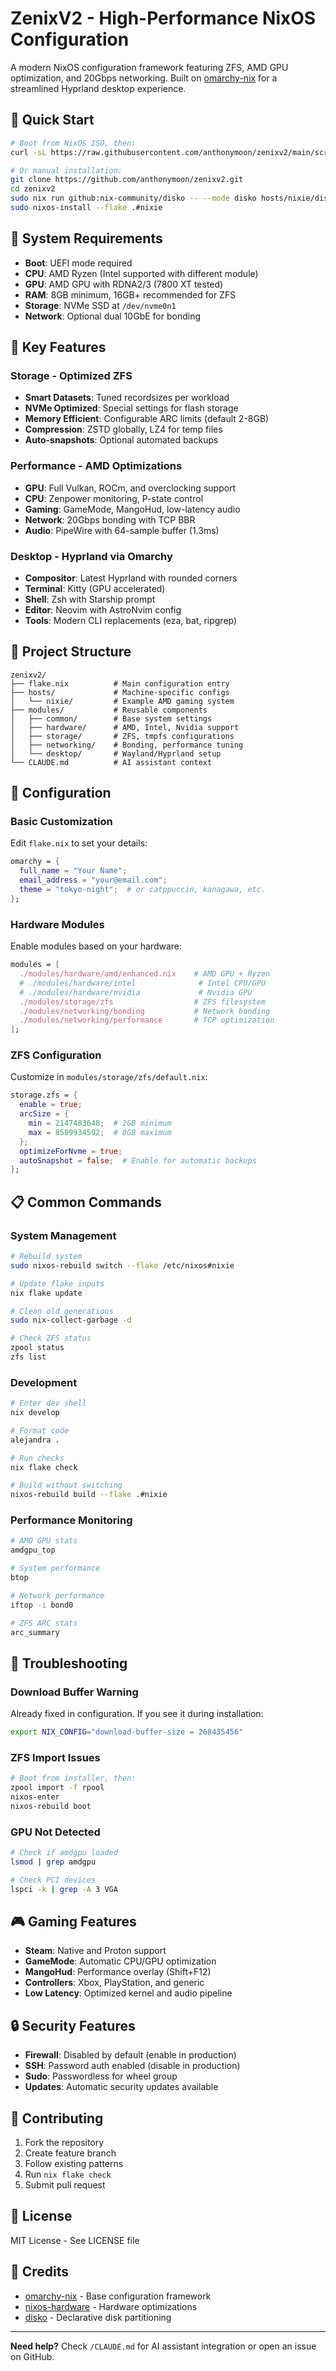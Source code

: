 # ZenixV2 - High-Performance NixOS Configuration

A modern NixOS configuration framework featuring ZFS, AMD GPU optimization, and 20Gbps networking. Built on [omarchy-nix](https://github.com/henrysipp/omarchy-nix) for a streamlined Hyprland desktop experience.

## 🚀 Quick Start

```bash
# Boot from NixOS ISO, then:
curl -sL https://raw.githubusercontent.com/anthonymoon/zenixv2/main/scripts/install-now.sh | HOSTNAME=nixie bash

# Or manual installation:
git clone https://github.com/anthonymoon/zenixv2.git
cd zenixv2
sudo nix run github:nix-community/disko -- --mode disko hosts/nixie/disko.nix
sudo nixos-install --flake .#nixie
```

## 💾 System Requirements

- **Boot**: UEFI mode required
- **CPU**: AMD Ryzen (Intel supported with different module)
- **GPU**: AMD GPU with RDNA2/3 (7800 XT tested)
- **RAM**: 8GB minimum, 16GB+ recommended for ZFS
- **Storage**: NVMe SSD at `/dev/nvme0n1`
- **Network**: Optional dual 10GbE for bonding

## 🎯 Key Features

### Storage - Optimized ZFS
- **Smart Datasets**: Tuned recordsizes per workload
- **NVMe Optimized**: Special settings for flash storage
- **Memory Efficient**: Configurable ARC limits (default 2-8GB)
- **Compression**: ZSTD globally, LZ4 for temp files
- **Auto-snapshots**: Optional automated backups

### Performance - AMD Optimizations
- **GPU**: Full Vulkan, ROCm, and overclocking support
- **CPU**: Zenpower monitoring, P-state control
- **Gaming**: GameMode, MangoHud, low-latency audio
- **Network**: 20Gbps bonding with TCP BBR
- **Audio**: PipeWire with 64-sample buffer (1.3ms)

### Desktop - Hyprland via Omarchy
- **Compositor**: Latest Hyprland with rounded corners
- **Terminal**: Kitty (GPU accelerated)
- **Shell**: Zsh with Starship prompt
- **Editor**: Neovim with AstroNvim config
- **Tools**: Modern CLI replacements (eza, bat, ripgrep)

## 📁 Project Structure

```
zenixv2/
├── flake.nix          # Main configuration entry
├── hosts/             # Machine-specific configs
│   └── nixie/         # Example AMD gaming system
├── modules/           # Reusable components
│   ├── common/        # Base system settings
│   ├── hardware/      # AMD, Intel, Nvidia support
│   ├── storage/       # ZFS, tmpfs configurations
│   ├── networking/    # Bonding, performance tuning
│   └── desktop/       # Wayland/Hyprland setup
└── CLAUDE.md          # AI assistant context
```

## 🔧 Configuration

### Basic Customization

Edit `flake.nix` to set your details:
```nix
omarchy = {
  full_name = "Your Name";
  email_address = "your@email.com";
  theme = "tokyo-night";  # or catppuccin, kanagawa, etc.
};
```

### Hardware Modules

Enable modules based on your hardware:
```nix
modules = [
  ./modules/hardware/amd/enhanced.nix    # AMD GPU + Ryzen
  # ./modules/hardware/intel              # Intel CPU/GPU
  # ./modules/hardware/nvidia             # Nvidia GPU
  ./modules/storage/zfs                  # ZFS filesystem
  ./modules/networking/bonding           # Network bonding
  ./modules/networking/performance       # TCP optimization
];
```

### ZFS Configuration

Customize in `modules/storage/zfs/default.nix`:
```nix
storage.zfs = {
  enable = true;
  arcSize = {
    min = 2147483648;  # 2GB minimum
    max = 8589934592;  # 8GB maximum
  };
  optimizeForNvme = true;
  autoSnapshot = false;  # Enable for automatic backups
};
```

## 📋 Common Commands

### System Management
```bash
# Rebuild system
sudo nixos-rebuild switch --flake /etc/nixos#nixie

# Update flake inputs
nix flake update

# Clean old generations
sudo nix-collect-garbage -d

# Check ZFS status
zpool status
zfs list
```

### Development
```bash
# Enter dev shell
nix develop

# Format code
alejandra .

# Run checks
nix flake check

# Build without switching
nixos-rebuild build --flake .#nixie
```

### Performance Monitoring
```bash
# AMD GPU stats
amdgpu_top

# System performance
btop

# Network performance
iftop -i bond0

# ZFS ARC stats
arc_summary
```

## 🐛 Troubleshooting

### Download Buffer Warning
Already fixed in configuration. If you see it during installation:
```bash
export NIX_CONFIG="download-buffer-size = 268435456"
```

### ZFS Import Issues
```bash
# Boot from installer, then:
zpool import -f rpool
nixos-enter
nixos-rebuild boot
```

### GPU Not Detected
```bash
# Check if amdgpu loaded
lsmod | grep amdgpu

# Check PCI devices
lspci -k | grep -A 3 VGA
```

## 🎮 Gaming Features

- **Steam**: Native and Proton support
- **GameMode**: Automatic CPU/GPU optimization
- **MangoHud**: Performance overlay (Shift+F12)
- **Controllers**: Xbox, PlayStation, and generic
- **Low Latency**: Optimized kernel and audio pipeline

## 🔒 Security Features

- **Firewall**: Disabled by default (enable in production)
- **SSH**: Password auth enabled (disable in production)
- **Sudo**: Passwordless for wheel group
- **Updates**: Automatic security updates available

## 🤝 Contributing

1. Fork the repository
2. Create feature branch
3. Follow existing patterns
4. Run `nix flake check`
5. Submit pull request

## 📄 License

MIT License - See LICENSE file

## 🙏 Credits

- [omarchy-nix](https://github.com/henrysipp/omarchy-nix) - Base configuration framework
- [nixos-hardware](https://github.com/NixOS/nixos-hardware) - Hardware optimizations
- [disko](https://github.com/nix-community/disko) - Declarative disk partitioning

---

**Need help?** Check `/CLAUDE.md` for AI assistant integration or open an issue on GitHub.